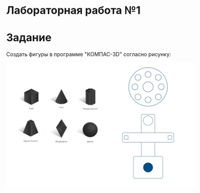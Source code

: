 # Лабораторная работа №1

# Задание

Создать фигуры в программе "КОМПАС-3D" согласно рисунку:

![1](1.jpg)
